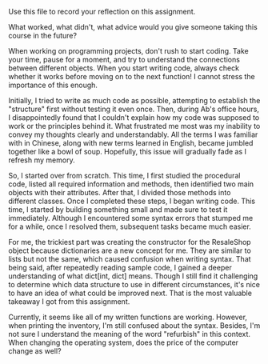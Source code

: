 Use this file to record your reflection on this assignment. 

What worked, what didn't, what advice would you give someone taking this course in the future?

When working on programming projects, don't rush to start coding. Take your time, pause for a moment, and try to understand the connections between different objects. When you start writing code, always check whether it works before moving on to the next function! I cannot stress the importance of this enough.

Initially, I tried to write as much code as possible, attempting to establish the "structure" first without testing it even once. Then, during Ab's office hours, I disappointedly found that I couldn't explain how my code was supposed to work or the principles behind it. What frustrated me most was my inability to convey my thoughts clearly and understandably. All the terms I was familiar with in Chinese, along with new terms learned in English, became jumbled together like a bowl of soup. Hopefully, this issue will gradually fade as I refresh my memory.

So, I started over from scratch. This time, I first studied the procedural code, listed all required information and methods, then identified two main objects with their attributes. After that, I divided those methods into different classes. Once I completed these steps, I began writing code. This time, I started by building something small and made sure to test it immediately. Although I encountered some syntax errors that stumped me for a while, once I resolved them, subsequent tasks became much easier.

For me, the trickiest part was creating the constructor for the ResaleShop object because dictionaries are a new concept for me. They are similar to lists but not the same, which caused confusion when writing syntax. That being said, after repeatedly reading sample code, I gained a deeper understanding of what dict[int, dict] means. Though I still find it challenging to determine which data structure to use in different circumstances, it's nice to have an idea of what could be improved next. That is the most valuable takeaway I got from this assignment.

Currently, it seems like all of my written functions are working. However, when printing the inventory, I'm still confused about the syntax. Besides, I'm not sure I understand the meaning of the word "refurbish" in this context. When changing the operating system, does the price of the computer change as well?